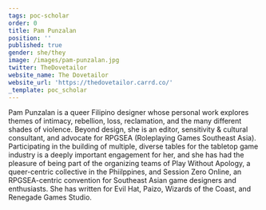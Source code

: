 ```yaml
---
tags: poc-scholar
order: 0
title: Pam Punzalan
position: ''
published: true
gender: she/they
image: /images/pam-punzalan.jpg
twitter: TheDovetailor
website_name: The Dovetailor
website_url: 'https://thedovetailor.carrd.co/'
_template: poc_scholar
---
```


Pam Punzalan is a queer Filipino designer whose personal work explores themes of intimacy, rebellion, loss, reclamation, and the many different shades of violence. Beyond design, she is an editor, sensitivity & cultural consultant, and advocate for RPGSEA (Roleplaying Games Southeast Asia). Participating in the building of multiple, diverse tables for the tabletop game industry is a deeply important engagement for her, and she has had the pleasure of being part of the organizing teams of Play Without Apology, a queer-centric collective in the Phiilppines, and Session Zero Online, an RPGSEA-centric convention for Southeast Asian game designers and enthusiasts. She has written for Evil Hat, Paizo, Wizards of the Coast, and Renegade Games Studio.

